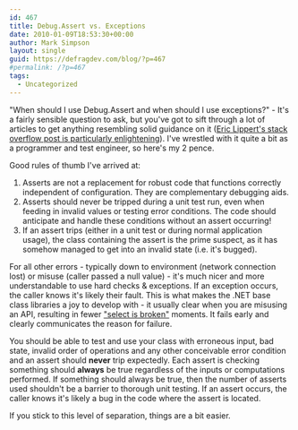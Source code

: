 ```yaml
---
id: 467
title: Debug.Assert vs. Exceptions
date: 2010-01-09T18:53:30+00:00
author: Mark Simpson
layout: single
guid: https://defragdev.com/blog/?p=467
#permalink: /?p=467
tags:
  - Uncategorized
---
```

<div>
  <p>
    <strong> </strong>
  </p>
  
  <p>
    "When should I use Debug.Assert and when should I use exceptions?" - It's a fairly sensible question to ask, but you've got to sift through a lot of articles to get anything resembling solid guidance on it (<a href="http://stackoverflow.com/questions/1467568/debug-assert-vs-exception-throwing/1468385#1468385">Eric Lippert's stack overflow post is particularly enlightening</a>). I've wrestled with it quite a bit as a programmer and test engineer, so here's my 2 pence.
  </p>
  
  <p>
    Good rules of thumb I've arrived at:
  </p>
  
  <ol>
    <li>
      Asserts are not a replacement for robust code that functions correctly independent of configuration. They are complementary debugging aids.
    </li>
    <li>
      Asserts should never be tripped during a unit test run, even when feeding in invalid values or testing error conditions. The code should anticipate and handle these conditions without an assert occurring!
    </li>
    <li>
      If an assert trips (either in a unit test or during normal application usage), the class containing the assert is the prime suspect, as it has somehow managed to get into an invalid state (i.e. it's bugged).
    </li>
  </ol>
  
  <p>
    For all other errors - typically down to environment (network connection lost) or misuse (caller passed a null value) - it's much nicer and more understandable to use hard checks & exceptions. If an exception occurs, the caller knows it's likely their fault. This is what makes the .NET base class libraries a joy to develop with - it usually clear when you are misusing an API, resulting in fewer <a href="http://www.pragprog.com/the-pragmatic-programmer/extracts/tips">"select is broken"</a> moments. It fails early and clearly communicates the reason for failure.
  </p>
  
  <p>
    You should be able to test and use your class with erroneous input, bad state, invalid order of operations and any other conceivable error condition and an assert should <strong>never</strong> trip expectedly. Each assert is checking something should <strong>always</strong> be true regardless of the inputs or computations performed. If something should always be true, then the number of asserts used shouldn't be a barrier to thorough unit testing. If an assert occurs, the caller knows it's likely a bug in the code where the assert is located.
  </p>
  
  <p>
    If you stick to this level of separation, things are a bit easier.
  </p>
</div>